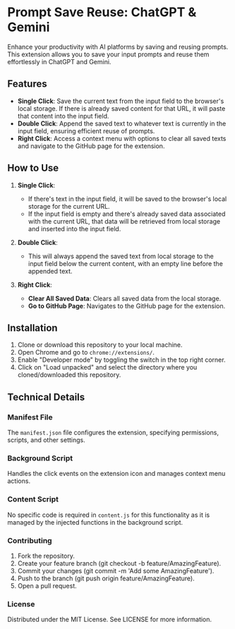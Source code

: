 # Prompt Save Reuse: ChatGPT & Gemini

Enhance your productivity with AI platforms by saving and reusing prompts. This extension allows you to save your input prompts and reuse them effortlessly in ChatGPT and Gemini.

## Features

- **Single Click**: Save the current text from the input field to the browser's local storage. If there is already saved content for that URL, it will paste that content into the input field.
- **Double Click**: Append the saved text to whatever text is currently in the input field, ensuring efficient reuse of prompts.
- **Right Click**: Access a context menu with options to clear all saved texts and navigate to the GitHub page for the extension.

## How to Use

1. **Single Click**: 
   - If there's text in the input field, it will be saved to the browser's local storage for the current URL.
   - If the input field is empty and there's already saved data associated with the current URL, that data will be retrieved from local storage and inserted into the input field.

2. **Double Click**: 
   - This will always append the saved text from local storage to the input field below the current content, with an empty line before the appended text.

3. **Right Click**:
   - **Clear All Saved Data**: Clears all saved data from the local storage.
   - **Go to GitHub Page**: Navigates to the GitHub page for the extension.

## Installation

1. Clone or download this repository to your local machine.
2. Open Chrome and go to `chrome://extensions/`.
3. Enable "Developer mode" by toggling the switch in the top right corner.
4. Click on "Load unpacked" and select the directory where you cloned/downloaded this repository.

## Technical Details

### Manifest File
The `manifest.json` file configures the extension, specifying permissions, scripts, and other settings.

### Background Script
Handles the click events on the extension icon and manages context menu actions.

### Content Script
No specific code is required in `content.js` for this functionality as it is managed by the injected functions in the background script.

### Contributing
1. Fork the repository.
2. Create your feature branch (git checkout -b feature/AmazingFeature).
3. Commit your changes (git commit -m 'Add some AmazingFeature').
4. Push to the branch (git push origin feature/AmazingFeature).
5. Open a pull request.

### License
Distributed under the MIT License. See LICENSE for more information.